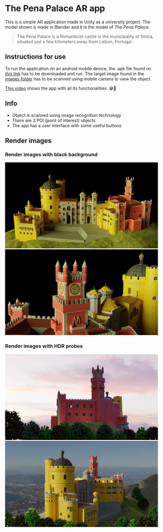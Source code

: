 # The Pena Palace AR app

This is a simple AR application made in Unity as a university project. The model shown is made in Blender and it is the model of *The Pena Palace*.
> The Pena Palace is a Romanticist castle in the municipality of Sintra, situated just a few kilometers away from Lisbon, Portugal.

## Instructions for use

To run the application on an android mobile device, the .apk file found on [this link](https://drive.google.com/drive/folders/1JJs7FUZAYR9sLfQ2mcgBBJUUcG8Ukfgk?usp=sharing) has to be downloaded and run. The target image found in the [images folder](https://github.com/scelosmano1/ThePenaPalace-AR-app/blob/main/images/The%20Pena%20Palace%20-%20image%20recognition.jpg) has to be scanned using mobile camera to view the object. 

[This video](https://drive.google.com/file/d/1Tnu-bDtzEGlcaG1ujDVi-ppnK61vlhY1/view?usp=sharing) shows the app with all its functionalities. 😁🎥

## Info
* Object is scanned using image recognition technology
* There are 3 POI (point of interest) objects
* The app has a user interface with some useful buttons


## Render images

### Render images with black background
![Render image 1](/images/render1.png)
![Render image 2](/images/render2.png)
### Render images with HDR probes
![Render image 5](/images/render5.png)
![Render image 3](/images/render3.png)

